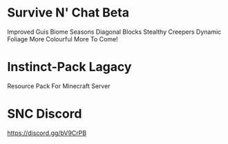 # Survive N' Chat Beta
Improved Guis
Biome Seasons
Diagonal Blocks
Stealthy Creepers
Dynamic Foliage
More Colourful
More To Come!

# Instinct-Pack Lagacy
Resource Pack For Minecraft Server

# SNC Discord
https://discord.gg/bV9CrPB
